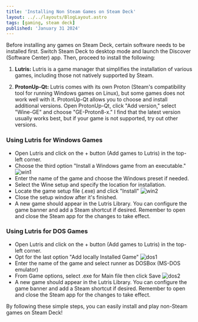 ```yaml
---
title: 'Installing Non Steam Games on Steam Deck'
layout: ../../layouts/BlogLayout.astro
tags: [gaming, steam deck]
published: 'January 31 2024'
---
```


Before installing any games on Steam Deck, certain software needs to be installed first. Switch Steam Deck to desktop mode and launch the Discover (Software Center) app. Then, proceed to install the following:

1. **Lutris:**
   Lutris is a game manager that simplifies the installation of various games, including those not natively supported by Steam.

2. **ProtonUp-Qt:**
   Lutris comes with its own Proton (Steam's compatibility tool for running Windows games on Linux), but some games does not work well with it. ProtonUp-Qt allows you to choose and install additional versions. Open ProtonUp-Qt, click "Add version," select "Wine-GE" and choose "GE-Proton8-x." I find that the latest version usually works best, but if your game is not supported, try out other versions.

### Using Lutris for Windows Games

- Open Lutris and click on the + button (Add games to Lutris) in the top-left corner.
- Choose the third option "Install a Windows game from an executable."
![win1](https://github.com/SonQBChau/sonqbchau.github.io/assets/12553570/1b118782-b358-445a-907a-4b786610b90d)
- Enter the name of the game and choose the Windows preset if needed.
- Select the Wine setup and specify the location for installation.
- Locate the game setup file (.exe) and click "Install"
![win2](https://github.com/SonQBChau/sonqbchau.github.io/assets/12553570/79d9f511-19de-47b6-88c0-258382929888)
- Close the setup window after it's finished.
- A new game should appear in the Lutris Library. You can configure the game banner and add a Steam shortcut if desired. Remember to open and close the Steam app for the changes to take effect.

### Using Lutris for DOS Games

- Open Lutris and click on the + button (Add games to Lutris) in the top-left corner.
- Opt for the last option "Add locally Installed Game"
![dos1](https://github.com/SonQBChau/sonqbchau.github.io/assets/12553570/774a3439-faa7-4b30-9f3c-2de6efdf276d)
- Enter the name of the game and select runner as DOSBox (MS-DOS emulator)
- From Game options, select .exe for Main file then click Save
![dos2](https://github.com/SonQBChau/sonqbchau.github.io/assets/12553570/cf10248c-205f-49d8-b762-f3a4a56687b5)
- A new game should appear in the Lutris Library. You can configure the game banner and add a Steam shortcut if desired. Remember to open and close the Steam app for the changes to take effect.

By following these simple steps, you can easily install and play non-Steam games on Steam Deck!
